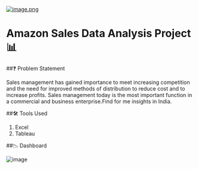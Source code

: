 

[![image.png](https://i.postimg.cc/59nmV0Fk/image.png)](https://postimg.cc/0rKSG9np)


# Amazon Sales Data Analysis Project 📊



##❓ Problem Statement

Sales management has gained importance to meet increasing competition and the need
for improved methods of distribution to reduce cost and to increase profits. Sales
management today is the most important function in a commercial and business
enterprise.Find for me insights in India.

##🛠 Tools Used
1. Excel
2. Tableau

##📉 Dashboard

![image](https://github.com/Pranav-S-Bhoge/Amazon-Data-Analysis-and-Visualisation-using-Tableau/assets/155958759/6f610f6e-e2be-4ff2-898f-c815975f680b)

